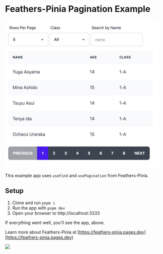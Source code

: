 # Feathers-Pinia Pagination Example

![App Screenshot](screenshot.jpg)

This example app uses `useFind` and `usePagination` from Feathers-Pinia.

## Setup

1. Clone and run `pnpm i`
2. Run the app with `pnpm dev`
3. Open your browser to http://localhost:3333

If everything went well, you'll see the app, above.

Learn more about Feathers-Pinia at [https://feathers-pinia.pages.dev](https://feathers-pinia.pages.dev)

<img src="https://feathers-pinia.pages.dev/feathers-pinia.png" height="360" style="object-fit: scale-down;"/>
